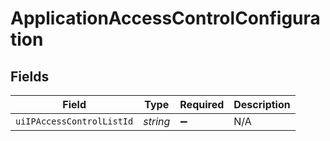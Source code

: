 # ApplicationAccessControlConfiguration


## Fields

| Field                     | Type                      | Required                  | Description               |
| ------------------------- | ------------------------- | ------------------------- | ------------------------- |
| `uiIPAccessControlListId` | *string*                  | :heavy_minus_sign:        | N/A                       |